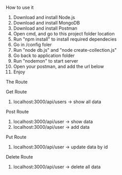 How to use it

1. Download and install Node.js
2. Download and install MongoDB
3. Download and install Postman
4. Open cmd, and go to this project folder location
5. Run "npm install" to install required dependecies
6. Go in /config foler
7. Run "node db.js" and "node create-collection.js"
8. Go back to application folder
9. Run "nodemon" to start server
10. Open your postman, and add the url below
11. Enjoy

The Route

Get Route
1. localhost:3000/api/users -> show all data

Post Route
1. localhost:3000/api/user -> show data  
2. localhost:3000/api/user -> add data

Put Route
1. localhost:3000/api/user -> update data by id

Delete Route
1. localhost:3000/api/user -> delete all data